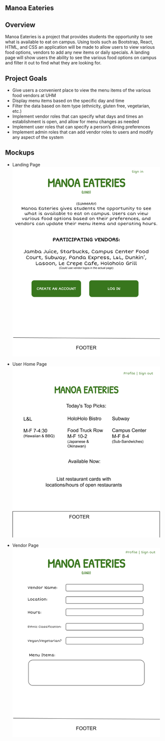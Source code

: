 ## Manoa Eateries


## Overview
Manoa Eateries is a project that provides students the opportunity to see what is available to eat on campus. Using tools such as Bootstrap, React, HTML, and CSS an application will be made to allow users to view various food options, vendors to add any new items or daily specials. A landing page will show users the ability to see the various food options on campus and filter it out to find what they are looking for.

## Project Goals
- Give users a convenient place to view the menu items of the various food vendors at UHM
- Display menu items based on the specific day and time
- Filter the data based on item type (ethnicity, gluten free, vegetarian, etc.)
- Implement vendor roles that can specify what days and times an establishment is open, and allow for menu changes as needed
- Implement user roles that can specify a person’s dining preferences
- Implement admin roles that can add vendor roles to users and modify any aspect of the system

## Mockups
- Landing Page
    ![](images/LandingPageMockup.png)


- User Home Page
    ![](images/UserHomeMockup.png)


- Vendor Page
    ![](images/VendorPageMockup.png)
